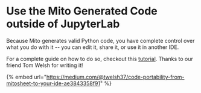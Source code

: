 # Use the Mito Generated Code outside of JupyterLab

Because Mito generates valid Python code, you have complete control over what you do with it --  you can edit it, share it, or use it in another IDE.&#x20;

For a complete guide on how to do so, checkout this [tutorial](https://medium.com/@twelsh37/code-portability-from-mitosheet-to-your-ide-ae3843358f91). Thanks to our friend Tom Welsh for writing it!

{% embed url="https://medium.com/@twelsh37/code-portability-from-mitosheet-to-your-ide-ae3843358f91" %}
